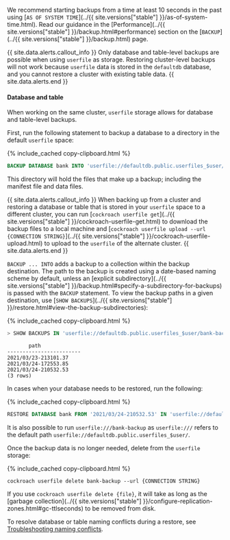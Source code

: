 We recommend starting backups from a time at least 10 seconds in the past using [`AS OF SYSTEM TIME`](../{{ site.versions["stable"] }}/as-of-system-time.html). Read our guidance in the [Performance](../{{ site.versions["stable"] }}/backup.html#performance) section on the [`BACKUP`](../{{ site.versions["stable"] }}/backup.html) page.

{{ site.data.alerts.callout_info }}
Only database and table-level backups are possible when using `userfile` as storage. Restoring cluster-level backups will not work because `userfile` data is stored in the `defaultdb` database, and you cannot restore a cluster with existing table data.
{{ site.data.alerts.end }}

#### Database and table

When working on the same cluster, `userfile` storage allows for database and table-level backups.

First, run the following statement to backup a database to a directory in the default `userfile` space:

{%  include_cached copy-clipboard.html %}
~~~sql
BACKUP DATABASE bank INTO 'userfile://defaultdb.public.userfiles_$user/bank-backup' AS OF SYSTEM TIME '-10s';
~~~

This directory will hold the files that make up a backup; including the manifest file and data files.

{{ site.data.alerts.callout_info }}
When backing up from a cluster and restoring a database or table that is stored in your `userfile` space to a different cluster, you can run [`cockroach userfile get`](../{{ site.versions["stable"] }}/cockroach-userfile-get.html) to download the backup files to a local machine and [`cockroach userfile upload --url {CONNECTION STRING}`](../{{ site.versions["stable"] }}/cockroach-userfile-upload.html) to upload to the `userfile` of the alternate cluster.
{{ site.data.alerts.end }}

`BACKUP ... INTO` adds a backup to a collection within the backup destination. The path to the backup is created using a date-based naming scheme by default, unless an [explicit subdirectory](../{{ site.versions["stable"] }}/backup.html#specify-a-subdirectory-for-backups) is passed with the `BACKUP` statement. To view the backup paths in a given destination, use [`SHOW BACKUPS`](../{{ site.versions["stable"] }}/restore.html#view-the-backup-subdirectories):

{%  include_cached copy-clipboard.html %}
~~~ sql
> SHOW BACKUPS IN 'userfile://defaultdb.public.userfiles_$user/bank-backup';
~~~

~~~
       path
------------------------
2021/03/23-213101.37
2021/03/24-172553.85
2021/03/24-210532.53
(3 rows)
~~~

In cases when your database needs to be restored, run the following:

{%  include_cached copy-clipboard.html %}
~~~sql
RESTORE DATABASE bank FROM '2021/03/24-210532.53' IN 'userfile://defaultdb.public.userfiles_$user/bank-backup';
~~~

It is also possible to run `userfile:///bank-backup` as `userfile:///` refers to the default path `userfile://defaultdb.public.userfiles_$user/`.

Once the backup data is no longer needed, delete from the `userfile` storage:

{%  include_cached copy-clipboard.html %}
~~~shell
cockroach userfile delete bank-backup --url {CONNECTION STRING}
~~~

If you use `cockroach userfile delete {file}`, it will take as long as the [garbage collection](../{{ site.versions["stable"] }}/configure-replication-zones.html#gc-ttlseconds) to be removed from disk.

To resolve database or table naming conflicts during a restore, see [Troubleshooting naming conflicts](backups-page.html#troubleshooting).
